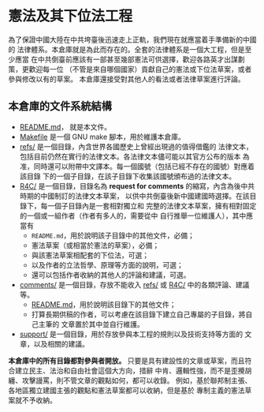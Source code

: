 # 憲法及其下位法工程

為了保證中國大陸在中共垮臺後迅速走上正軌，我們現在就應當着手準備新的中國的
法律體系。本倉庫就是為此而存在的。全套的法律體系是一個大工程，但是至少應當
在中共倒臺前應該有一部甚至幾部憲法可供選擇，歡迎各路英才出謀劃策，更歡迎每一位
（不管是來自哪個國家）貢獻自己的憲法或下位法草案，或者參與修改以有的草案。
本倉庫還接受對其他人的看法或者法律草案進行評論。

## 本倉庫的文件系統結構

* [README.md](README.md)， 就是本文件。
* [Makefile](Makefile) 是一個 GNU make 腳本，用於維護本倉庫。
* [refs/](refs) 是一個目錄，內含世界各國歷史上曾經出現過的值得借鑑的
  法律文本，包括目前仍然在實行的法律文本。各法律文本儘可能以其官方公布的版本
  為准，同時還可以附帶中文譯本。每一個國號（包括已經不存在的國號）對應着該目錄
  下的一個子目錄，在該子目錄下收集該國號頒布過的法律文本。
* [R4C/](R4C) 是一個目錄，目錄名為 **request for comments** 的縮寫，內含為後中共
  時期的中國制訂的法律文本草案，
  以供中共倒臺後新中國建國時選擇。在該目錄下，每一個子目錄內是一套相對獨立和
  完整的法律文本草案，擁有相對固定的一個或一組作者（作者有多人的，需要從中
  自行推舉一位維護人），其中應當有
    * `README.md`，用於說明該子目錄中的其他文件，必備；
    * 憲法草案（或相當於憲法的草案），必備；
    * 與該憲法草案相配套的下位法，可選；
    * 以及作者的立法哲學、原理等方面的說明，可選；
    * 還可以包括作者收納的其他人的評論和建議，可選。
* [comments/](comments) 是一個目錄，存放不能收入 [refs/](refs) 或 [R4C/](R4C)
  中的各類評論、建議等。
    * [README.md](README.md)，用於說明該目錄下的其他文件；
    * 打算長期供稿的作者，可以考慮在該目錄下建立自己專屬的子目錄，將自己主筆的
      文章置於其中並自行維護。
* [support/](support) 是一個目錄，用於存放參與本工程的規則以及技術支持等方面的
  文章，以及相關的建議。

**本倉庫中的所有目錄都對參與者開放。**
只要是具有建設性的文章或草案，而且符合建立民主、法治和自由社會這個大方向，措辭
中肯、邏輯性強，而不是歪攪胡纏、攻擊謾罵，則不管文章的觀點如何，都可以收錄。
例如，基於聯邦制主張、各地區獨立建國主張的觀點和憲法草案都可以收納，但是基於
專制主義的憲法草案就不予收納。
